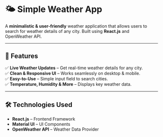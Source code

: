 # 🌤 Simple Weather App  

A **minimalistic & user-friendly** weather application that allows users to search for weather details of any city. Built using **React.js** and OpenWeather API.

---

## 🚀 Features  
✅ **Live Weather Updates** – Get real-time weather details for any city.  
✅ **Clean & Responsive UI** – Works seamlessly on desktop & mobile.  
✅ **Easy-to-Use** – Simple input field to search cities.  
✅ **Temperature, Humidity & More** – Displays key weather data.  

---

## 🛠 Technologies Used  
- **React.js** – Frontend Framework  
- **Material UI** – UI Components  
- **OpenWeather API** – Weather Data Provider  
